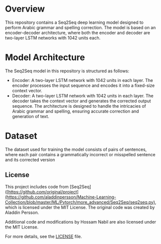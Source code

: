# Overview
This repository contains a Seq2Seq deep learning model designed to perform Arabic grammar and spelling correction. The model is based on an encoder-decoder architecture, where both the encoder and decoder are two-layer LSTM networks with 1042 units each.

# Model Architecture
The Seq2Seq model in this repository is structured as follows:
- Encoder: A two-layer LSTM network with 1042 units in each layer. The encoder processes the input sequence and encodes it into a fixed-size context vector.
- Decoder: A two-layer LSTM network with 1042 units in each layer. The decoder takes the context vector and generates the corrected output sequence.
The architecture is designed to handle the intricacies of Arabic grammar and spelling, ensuring accurate correction and generation of text.

# Dataset
The dataset used for training the model consists of pairs of sentences, where each pair contains a grammatically incorrect or misspelled sentence and its corrected version


## License

This project includes code from [Seq2Seq]([https://github.com/original/project](https://github.com/aladdinpersson/Machine-Learning-Collection/blob/master/ML/Pytorch/more_advanced/Seq2Seq/seq2seq.py), which is licensed under the MIT License. The original code was created by Aladdin Persson.

Additional code and modifications by Hossam Nabil are also licensed under the MIT License.

For more details, see the [LICENSE](LICENSE.txt) file.
